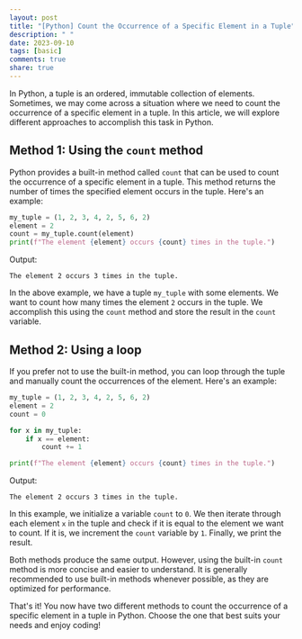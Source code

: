 ```yaml
---
layout: post
title: "[Python] Count the Occurrence of a Specific Element in a Tuple"
description: " "
date: 2023-09-10
tags: [basic]
comments: true
share: true
---
```


In Python, a tuple is an ordered, immutable collection of elements. Sometimes, we may come across a situation where we need to count the occurrence of a specific element in a tuple. In this article, we will explore different approaches to accomplish this task in Python.

## Method 1: Using the `count` method

Python provides a built-in method called `count` that can be used to count the occurrence of a specific element in a tuple. This method returns the number of times the specified element occurs in the tuple. Here's an example:

```python
my_tuple = (1, 2, 3, 4, 2, 5, 6, 2)
element = 2
count = my_tuple.count(element)
print(f"The element {element} occurs {count} times in the tuple.")
```

Output:
```
The element 2 occurs 3 times in the tuple.
```

In the above example, we have a tuple `my_tuple` with some elements. We want to count how many times the element `2` occurs in the tuple. We accomplish this using the `count` method and store the result in the `count` variable.

## Method 2: Using a loop

If you prefer not to use the built-in method, you can loop through the tuple and manually count the occurrences of the element. Here's an example:

```python
my_tuple = (1, 2, 3, 4, 2, 5, 6, 2)
element = 2
count = 0

for x in my_tuple:
    if x == element:
        count += 1

print(f"The element {element} occurs {count} times in the tuple.")
```

Output:
```
The element 2 occurs 3 times in the tuple.
```

In this example, we initialize a variable `count` to `0`. We then iterate through each element `x` in the tuple and check if it is equal to the element we want to count. If it is, we increment the `count` variable by `1`. Finally, we print the result.

Both methods produce the same output. However, using the built-in `count` method is more concise and easier to understand. It is generally recommended to use built-in methods whenever possible, as they are optimized for performance.

That's it! You now have two different methods to count the occurrence of a specific element in a tuple in Python. Choose the one that best suits your needs and enjoy coding!